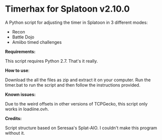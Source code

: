 
# Timerhax for Splatoon v2.10.0
A Python script for adjusting the timer in Splatoon in 3 different modes:

- Recon
- Battle Dojo
- Amiibo timed challenges

**Requirements:**

This script requires Python 2.7.
That's it really.


**How to use**:

Download the all the files as zip and extract it on your computer.
Run the timer.bat to run the script and then follow the instructions provided.

**Known issues:**

Due to the weird offsets in other versions of TCPGecko, this script only works in loadiine.ovh. 

**Credits:**

Script structure based on Seresaa's Splat-AIO. I couldn't make this program without it.
